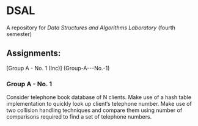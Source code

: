 # DSAL
A repository for _Data Structures and Algorithms Laboratory_ (fourth semester)

## Assignments:
[Group A - No. 1 (Inc)] (Group-A---No.-1)


### Group A - No. 1

Consider telephone book database of N clients. Make use of a hash table implementation
to quickly look up client‘s telephone number. Make use of two collision handling
techniques and compare them using number of comparisons required to find a set of
telephone numbers.


